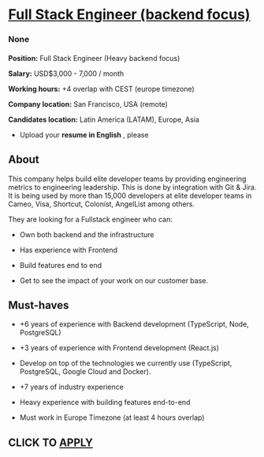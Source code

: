 # [Full Stack Engineer (backend focus)](https://www.remotewlb.com/apply/full-stack-engineer-backend-focus-139588)  
### None  
####  

**Position:** Full Stack Engineer (Heavy backend focus)

 **Salary:** USD$3,000 - 7,000 / month

 **Working hours:** +4 overlap with CEST (europe timezone)

 **Company location:** San Francisco, USA (remote)

 **Candidates location:** Latin America (LATAM), Europe, Asia

  * Upload your **resume in English** , please

## About

This company helps build elite developer teams by providing engineering metrics to engineering leadership. This is done by integration with Git & Jira. It is being used by more than 15,000 developers at elite developer teams in Cameo, Visa, Shortcut, Colonist, AngelList among others.

They are looking for a Fullstack engineer who can:

  * Own both backend and the infrastructure

  * Has experience with Frontend

  * Build features end to end

  * Get to see the impact of your work on our customer base.

## Must-haves

  * +6 years of experience with Backend development (TypeScript, Node, PostgreSQL)

  * +3 years of experience with Frontend development (React.js)

  * Develop on top of the technologies we currently use (TypeScript, PostgreSQL, Google Cloud and Docker).

  * +7 years of industry experience

  * Heavy experience with building features end-to-end

  * Must work in Europe Timezone (at least 4 hours overlap)

  
## CLICK TO [APPLY](https://www.remotewlb.com/apply/full-stack-engineer-backend-focus-139588)

